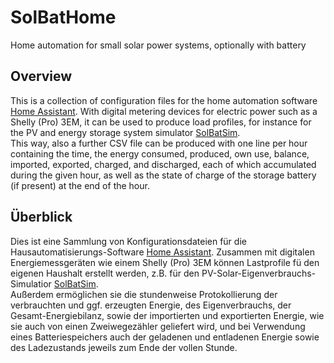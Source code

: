 # SolBatHome
Home automation for small solar power systems, optionally with battery

## Overview

This is a collection of configuration files for the
home automation software [Home Assistant](https://www.home-assistant.io/).
With digital metering devices for electric power such as a Shelly (Pro) 3EM,
it can be used to produce load profiles, for instance for the PV and energy
storage system simulator [SolBatSim](https://github.com/DDvO/SolBatSim).\
This way, also a further CSV file can be produced
with one line per hour containing the time,
the energy consumed, produced, own use, balance, imported, exported, charged,
and discharged, each of which accumulated during the given hour, as well as the
state of charge of the storage battery (if present) at the end of the hour.

## Überblick

Dies ist eine Sammlung von Konfigurationsdateien für die
Hausautomatisierungs-Software [Home Assistant](https://www.home-assistant.io/).
Zusammen mit digitalen Energiemessgeräten wie einem Shelly (Pro) 3EM
können Lastprofile fü den eigenen Haushalt erstellt werden, z.B. für den
PV-Solar-Eigenverbrauchs-Simulatior [SolBatSim](https://github.com/DDvO/SolBatSim).\
Außerdem ermöglichen sie
die stundenweise Protokollierung der verbrauchten und ggf. erzeugten
Energie, des Eigenverbrauchs, der Gesamt-Energiebilanz, sowie der importierten
und exportierten Energie, wie sie auch von einen Zweiwegezähler geliefert wird,
und bei Verwendung eines Batteriespeichers auch der geladenen und entladenen Energie
sowie des Ladezustands jeweils zum Ende der vollen Stunde.

<!--
Local IspellDict: german8
LocalWords: pl load csv yield configuration yaml
-->
